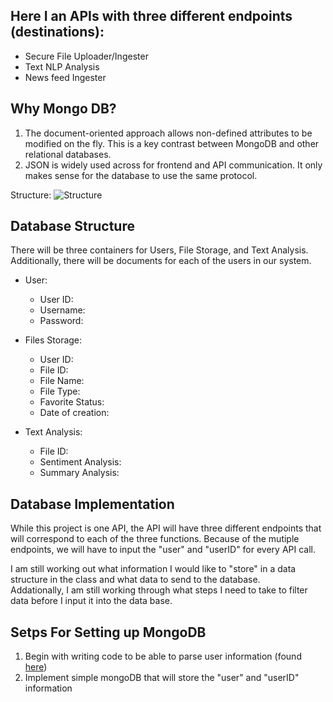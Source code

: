 ## Here I an APIs with three different endpoints (destinations):
* Secure File Uploader/Ingester
* Text NLP Analysis
* News feed Ingester

## Why Mongo DB?
1.  The document-oriented approach allows non-defined attributes to be modified on the fly. This is a key contrast between MongoDB and other relational databases. 
2.  JSON is widely used across for frontend and API communication. It only makes sense for the database to use the same protocol. 

Structure:
![Structure](<img width="645" alt="Structure" src="https://user-images.githubusercontent.com/64294283/222464308-8a3dba95-f4ff-4ca6-9214-1ff07d01ed1d.png">
)

## Database Structure

There will be three containers for Users, File Storage, and Text Analysis.  
Additionally, there will be documents for each of the users in our system. 

* User:
	* User ID: 
	* Username:
	* Password:

* Files Storage:
 	* User ID:
	* File ID:
	* File Name:
	* File Type:
	* Favorite Status:
	* Date of creation:


* Text Analysis:
	* File ID:
	* Sentiment Analysis:
	* Summary Analysis:


## Database Implementation
While this project is one API, the API will have three different endpoints that will correspond to each of the three functions. 
Because of the mutiple endpoints, we will have to input the "user" and "userID" for every API call.  
  
I am still working out what information I would like to "store" in a data structure in the class and what data to send to the database.   
Addationally, I am still working through what steps I need to take to filter data before I input it into the data base.

## Setps For Setting up MongoDB
1. Begin with writing code to be able to parse user information (found [here](https://towardsdatascience.com/the-right-way-to-build-an-api-with-python-cd08ab285f8f))
2. Implement simple mongoDB that will store the "user" and "userID" information


